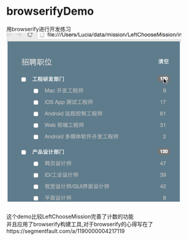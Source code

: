 # browserifyDemo  
用browserify进行开发练习
![show gif](https://github.com/Luciahelloworld/browserifyDemo/raw/master/chooseMenu.gif)   
  
    
    

这个demo比较LeftChooseMission完善了计数的功能  
并且应用了browserify构建工具,对于browserify的心得写在了https://segmentfault.com/a/1190000004217119
